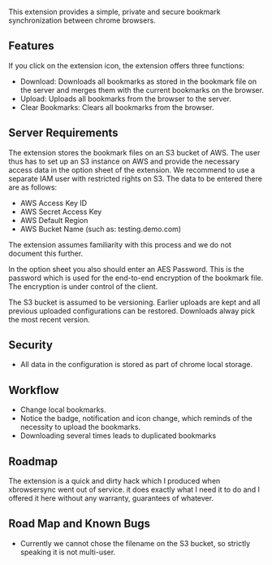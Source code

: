 This extension provides a simple, private and secure bookmark synchronization between chrome browsers.

## Features

If you click on the extension icon, the extension offers three functions:
* Download: Downloads all bookmarks as stored in the bookmark file on the server and merges them with the current bookmarks on the browser.
* Upload: Uploads all bookmarks from the browser to the server. 
* Clear Bookmarks: Clears all bookmarks from the browser.

## Server Requirements

The extension stores the bookmark files on an S3 bucket of AWS. The user thus has to set up an S3
instance on AWS and provide the necessary access data in the option sheet of the extension.
We recommend to use a separate IAM user with restricted rights on S3. The data to be entered there are as follows:

* AWS Access Key ID
* AWS Secret Access Key
* AWS Default Region
* AWS Bucket Name (such as: testing.demo.com)

The extension assumes familiarity with this process and we do not document this further.

In the option sheet you also should enter an AES Password. This is the password which is
used for the end-to-end encryption of the bookmark file. The encryption is under control of the client.

The S3 bucket is assumed to be versioning. Earlier uploads are kept and all previous uploaded
configurations can be restored. Downloads alway pick the most recent version.

## Security

* All data in the configuration is stored as part of chrome local storage. 


## Workflow

* Change local bookmarks.
* Notice the badge, notification and icon change, which reminds of the necessity to upload the bookmarks.
* Downloading several times leads to duplicated bookmarks

## Roadmap

The extension is a quick and dirty hack which I produced when xbrowsersync went out of service.
it does exactly what I need it to do and I offered it here without any warranty, guarantees of whatever.

## Road Map and Known Bugs

* Currently we cannot chose the filename on the S3 bucket, so strictly speaking it is not multi-user.





